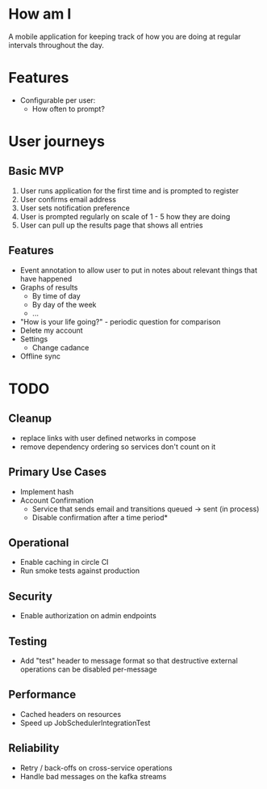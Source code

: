 # How am I

A mobile application for keeping track of how you are doing at regular intervals throughout the day.

# Features

* Configurable per user:
    * How often to prompt?

# User journeys

## Basic MVP

1. User runs application for the first time and is prompted to register
2. User confirms email address
3. User sets notification preference
4. User is prompted regularly on scale of 1 - 5 how they are doing
5. User can pull up the results page that shows all entries


## Features

* Event annotation to allow user to put in notes about relevant things that have happened
* Graphs of results
    * By time of day
    * By day of the week
    * ... 
* "How is your life going?" - periodic question for comparison
* Delete my account
* Settings
    * Change cadance
* Offline sync

# TODO
## Cleanup
- replace links with user defined networks in compose
- remove dependency ordering so services don't count on it

## Primary Use Cases
* Implement hash
* Account Confirmation
    * Service that sends email and transitions queued -> sent (in process)
    * Disable confirmation after a time period* 

## Operational
* Enable caching in circle CI
* Run smoke tests against production

## Security
* Enable authorization on admin endpoints

## Testing
* Add "test" header to message format so that destructive external operations can be disabled
 per-message

## Performance
* Cached headers on resources
* Speed up JobSchedulerIntegrationTest

## Reliability
* Retry / back-offs on cross-service operations
* Handle bad messages on the kafka streams